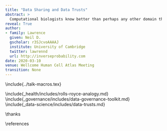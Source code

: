 ```yaml
---
title: "Data Sharing and Data Trusts"
abstract: >
  Computational biologists know better than perhaps any other domain the importance of data sharing in progress in understanding complex decisions. Underlying the revolution in "artificial intelligence" is really a revolution in data. But when data is persona or has legal protections placed upon there are challenges to data sharing. In this talk we introduce the ideas behind data sharing and the model of data trusts, an approach to data sharing that relies on trust law to form its governance structure.
reveal: True
author:
- family: Lawrence
  given: Neil D.
  gscholar: r3SJcvoAAAAJ
  institute: University of Cambridge
  twitter: lawrennd
  url: http://inverseprobability.com
date: 2020-03-10
venue: Wellcome Human Cell Atlas Meeting
transition: None
---
```


\include{../talk-macros.tex}



\include{_health/includes/rolls-royce-analogy.md}
\include{_governance/includes/data-governance-toolkit.md}
\include{_data-science/includes/data-trusts.md}

\thanks

\references
